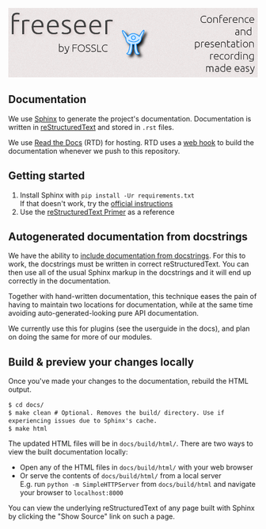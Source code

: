 [![Freeseer][freeseer-banner]][freeseer-docs]

Documentation
-------------

We use [Sphinx][] to generate the project's documentation.
Documentation is written in [reStructuredText][] and stored in `.rst` files.

We use [Read the Docs][] (RTD) for hosting. RTD uses a [web hook][] to build the
documentation whenever we push to this repository.

Getting started
---------------

1. Install Sphinx with `pip install -Ur requirements.txt`  
   If that doesn't work, try the [official instructions][install-sphinx]
2. Use the [reStructuredText Primer][rst-primer] as a reference

Autogenerated documentation from docstrings
-------------------------------------------

We have the ability to [include documentation from docstrings][autodoc].
For this to work, the docstrings must be written in correct reStructuredText.
You can then use all of the usual Sphinx markup in the docstrings and it will end
up correctly in the documentation.

Together with hand-written documentation, this technique eases the pain of
having to maintain two locations for documentation, while at the same time
avoiding auto-generated-looking pure API documentation.

We currently use this for plugins (see the userguide in the docs), and plan on
doing the same for more of our modules.

Build & preview your changes locally
------------------------------------

Once you've made your changes to the documentation, rebuild the HTML output.

    $ cd docs/
    $ make clean # Optional. Removes the build/ directory. Use if experiencing issues due to Sphinx's cache.
    $ make html

The updated HTML files will be in `docs/build/html/`.
There are two ways to view the built documentation locally:

- Open any of the HTML files in `docs/build/html/` with your web browser
- Or serve the contents of `docs/build/html/` from a local server  
  E.g. run `python -m SimpleHTTPServer` from `docs/build/html`
  and navigate your browser to `localhost:8000`

You can view the underlying reStructuredText of any page built with Sphinx by
clicking the "Show Source" link on such a page.

[freeseer-banner]: https://github.com/Freeseer/freeseer.github.io/raw/master/img/banner.png "Freeseer by FOSSLC"
[freeseer-docs]: http://freeseer.rtfd.org
[sphinx]: http://sphinx.pocoo.org
[restructuredtext]: http://docutils.sf.net/rst.html
[autodoc]: http://sphinx-doc.org/ext/autodoc.html
[install-sphinx]: http://sphinx-doc.org/latest/install.html
[rst-primer]: http://sphinx.pocoo.org/rest.html
[read the docs]: https://readthedocs.org/projects/freeseer/
[web hook]: http://read-the-docs.readthedocs.org/en/latest/webhooks.html
